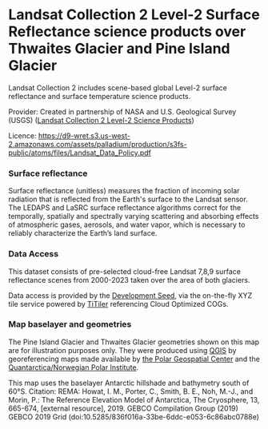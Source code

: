 # Landsat Collection 2 Level-2 Surface Reflectance science products over Thwaites Glacier and Pine Island Glacier

Landsat Collection 2 includes scene-based global Level-2 surface reflectance and surface temperature science products.

Provider: Created in partnership of NASA and U.S. Geological Survey (USGS) ([Landsat Collection 2 Level-2 Science Products](https://www.usgs.gov/landsat-missions/landsat-collection-2-level-2-science-products))

Licence: https://d9-wret.s3.us-west-2.amazonaws.com/assets/palladium/production/s3fs-public/atoms/files/Landsat_Data_Policy.pdf

### Surface reflectance

Surface reflectance (unitless) measures the fraction of incoming solar radiation that is reflected from the Earth's surface to the Landsat sensor. The LEDAPS and LaSRC surface reflectance algorithms correct for the temporally, spatially and spectrally varying scattering and absorbing effects of atmospheric gases, aerosols, and water vapor, which is necessary to reliably characterize the Earth’s land surface.

### Data Access

This dataset consists of pre-selected cloud-free Landsat 7,8,9 surface reflectance scenes from 2000-2023 taken over the area of both glaciers.

Data access is provided by the [Development Seed](https://developmentseed.org/), via the on-the-fly XYZ tile service powered by [TiTiler](https://developmentseed.org/titiler/) referencing Cloud Optimized COGs.

### Map baselayer and geometries

The Pine Island Glacier and Thwaites Glacier geometries shown on this map are for illustration purposes only. They were produced using [QGIS](http://www.qgis.org) by georeferencing maps made available by [the Polar Geospatial Center](https://data.pgc.umn.edu/maps/antarctica/pgc/19/preview/Thwaites%20Glacier%20Regional.jpg) and  the [Quantarctica/Norwegian Polar Institute](https://www.carbonbrief.org/guest-post-how-close-is-the-west-antarctic-ice-sheet-to-a-tipping-point/).

This map uses the baselayer Antarctic hillshade and bathymetry south of 60°S. Citation: REMA: Howat, I. M., Porter, C., Smith, B. E., Noh, M.-J., and Morin, P.: The Reference Elevation Model of Antarctica, The Cryosphere, 13, 665-674, [external resource], 2019.  GEBCO Compilation Group (2019) GEBCO 2019 Grid (doi:10.5285/836f016a-33be-6ddc-e053-6c86abc0788e) 
